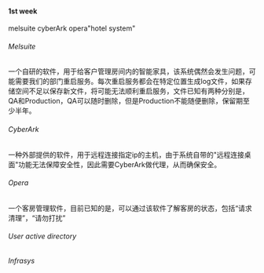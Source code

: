 #### 1st week
melsuite cyberArk opera"hotel system"
###### Melsuite
一个自研的软件，用于给客户管理房间内的智能家具，该系统偶然会发生问题，可能需要我们的部门重启服务。每次重启服务都会在特定位置生成log文件，如果存储空间不足以保存新文件，将可能无法顺利重启服务，文件已知有两种分别是，QA和Production，QA可以随时删除，但是Production不能随便删除，保留期至少半年。
###### CyberArk
一种外部提供的软件，用于远程连接指定ip的主机，由于系统自带的"远程连接桌面"功能无法保障安全性，因此需要CyberArk做代理，从而确保安全。
###### Opera
一个客房管理软件，目前已知的是，可以通过该软件了解客房的状态，包括“请求清理”，“请勿打扰”
###### User active directory

###### Infrasys